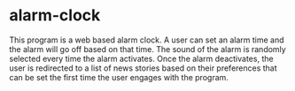 # alarm-clock

This program is a web based alarm clock. A user can set an alarm time and the alarm will go off based on that time. The sound of the alarm is randomly selected every time the alarm activates. Once the alarm deactivates, the user is redirected to a list of news stories based on their preferences that can be set the first time the user engages with the program.